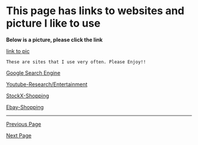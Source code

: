 # This page has links to websites and picture I like to use


**Below is a picture, please click the link**
    
[link to pic](https://f.dale.onl/mu/all/photos/SanFrancisco.jpg)

    These are sites that I use very often. Please Enjoy!!

[Google Search Engine](https://www.google.com)

[Youtube-Research/Entertainment](https://www.youtube.com)

[StockX-Shopping](https://www.stockx.com)

[Ebay-Shopping](https://www.ebay.com)

****************

[Previous Page](Personal_Info.md)

[Next Page](NBA_Scorers.md)

